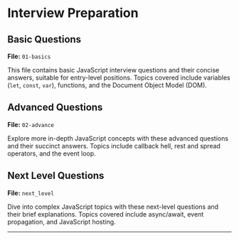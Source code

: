 # Interview Preparation

## Basic Questions

**File:** `01-basics`

This file contains basic JavaScript interview questions and their concise answers, suitable for entry-level positions. Topics covered include variables (`let`, `const`, `var`), functions, and the Document Object Model (DOM).

## Advanced Questions

**File:** `02-advance`

Explore more in-depth JavaScript concepts with these advanced questions and their succinct answers. Topics include callback hell, rest and spread operators, and the event loop.

## Next Level Questions

**File:** `next_level`

Dive into complex JavaScript topics with these next-level questions and their brief explanations. Topics covered include async/await, event propagation, and JavaScript hosting.

---
